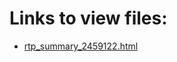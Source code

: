 # Links to view files:

* [rtp_summary_2459122.html](https://htmlpreview.github.io/?https://github.com/HERA-Team/H4C_Notebooks.git/blob/master//lustre/aoc/projects/hera/H4C/h4c_software/H4C_Notebooks/_rtp_summary_/rtp_summary_2459122.html)